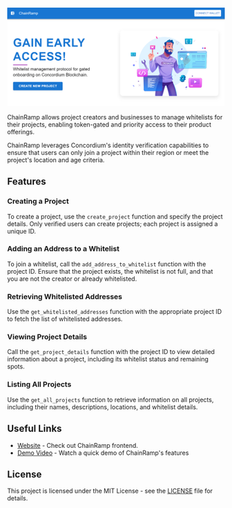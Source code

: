 
![ChainRamp Homepage](https://github.com/byZodac/ChainRamp/blob/main/src/assets/chainramp.png)

ChainRamp allows project creators and businesses to manage whitelists for their projects, enabling token-gated and priority access to their product offerings. 

ChainRamp leverages Concordium's identity verification capabilities to ensure that users can only join a project within their region or meet the project's location and age criteria.

## Features

### Creating a Project
To create a project, use the `create_project` function and specify the project details. Only verified users can create projects; each project is assigned a unique ID.

### Adding an Address to a Whitelist
To join a whitelist, call the `add_address_to_whitelist` function with the project ID. Ensure that the project exists, the whitelist is not full, and that you are not the creator or already whitelisted.

### Retrieving Whitelisted Addresses
Use the `get_whitelisted_addresses` function with the appropriate project ID to fetch the list of whitelisted addresses.

### Viewing Project Details
Call the `get_project_details` function with the project ID to view detailed information about a project, including its whitelist status and remaining spots.

### Listing All Projects
Use the `get_all_projects` function to retrieve information on all projects, including their names, descriptions, locations, and whitelist details.

## Useful Links

- [Website](https://chainramp.netlify.app/) - Check out ChainRamp frontend.
- [Demo Video](#) - Watch a quick demo of ChainRamp's features



## License
This project is licensed under the MIT License - see the [LICENSE](LICENSE) file for details.
